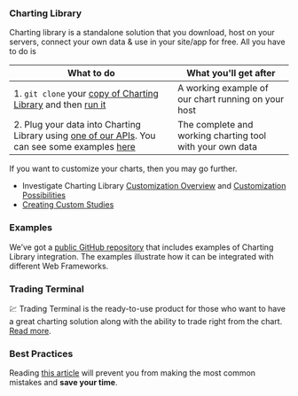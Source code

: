 ### Charting Library

Charting library is a standalone solution that you download, host on your servers, connect your own data & use in your site/app for free. All you have to do is

| What to do | What you'll get after |
|---|---|
|1. `git clone` your [copy of Charting Library](Package-Content) and then [run it](Running-Your-Charting-Library)|A working example of our chart running on your host|
|2. Plug your data into Charting Library using [one of our APIs](How-To-Connect-My-Data). You can see some examples [here](How-To-Connect-My-Data#examples)|The complete and working charting tool with your own data|

If you want to customize your charts, then you may go further.

* Investigate Charting Library [Customization Overview](Customization-Overview) and [Customization Possibilities](Customization-Use-Cases)
* [Creating Custom Studies](Creating-Custom-Studies)

### Examples

We’ve got a [public GitHub repository](https://github.com/tradingview/charting-library-examples) that includes examples of Charting Library integration. The examples illustrate how it can be integrated with different Web Frameworks.

### Trading Terminal

:chart: Trading Terminal is the ready-to-use product for those who want to have a great charting solution along with the ability to trade right from the chart. [Read more](Trading-Terminal).

### Best Practices

Reading [this article](Best-Practices) will prevent you from making the most common mistakes and **save your time**.

